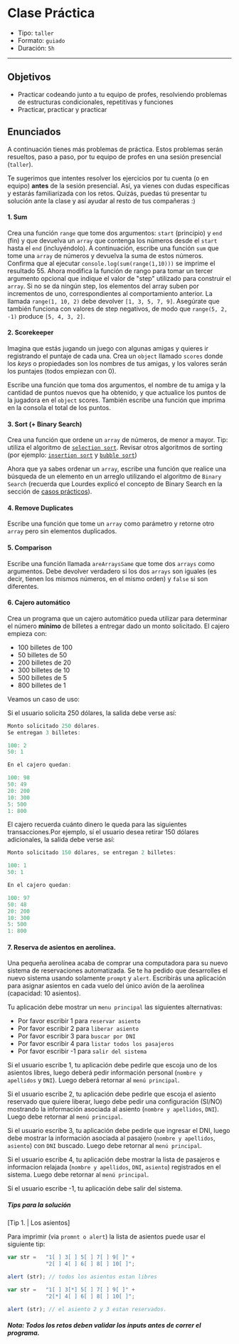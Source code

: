 # Clase Práctica

- Tipo: `taller`
- Formato: `guiado`
- Duración: `5h`

***

## Objetivos
- Practicar codeando junto a tu equipo de profes, resolviendo problemas de estructuras condicionales, repetitivas y funciones
- Practicar, practicar y practicar

## Enunciados
A continuación tienes más problemas de práctica. Estos problemas serán resueltos, paso a paso, por tu equipo de profes en una sesión presencial (`taller`).

Te sugerimos que intentes resolver los ejercicios por tu cuenta (o en equipo) **antes** de la sesión presencial. Así, ya vienes con dudas específicas y estarás familiarizada con los retos. Quizás, puedas tú presentar tu solución ante la clase y así ayudar al resto de tus compañeras :)

#### 1. Sum
Crea una función `range` que tome dos argumentos: `start` (principio) y `end` (fin) y que devuelva un `array` que contenga los números desde el `start` hasta el `end` (incluyéndolo). A continuación, escribe una función `sum` que tome una `array` de números y devuelva la suma de estos números. Confirma que al ejecutar `console.log(sum(range(1,10)))` se imprime el resultado 55. Ahora modifica la función de rango para tomar un tercer argumento opcional que indique el valor de "step" utilizado para construir el `array`. Si no se da ningún step, los elementos del array suben por incrementos de uno, correspondientes al comportamiento anterior. La llamada  `range(1, 10, 2)` debe devolver `[1, 3, 5, 7, 9]`. Asegúrate que también funciona con valores de step negativos, de modo que `range(5, 2, -1)` produce `[5, 4, 3, 2]`.

#### 2. Scorekeeper
Imagina que estás jugando un juego con algunas amigas y quieres ir registrando el puntaje de cada una. Crea un `object` llamado `scores` donde los _keys_ o propiedades son los nombres de tus amigas, y los valores serán los puntajes (todos empiezan con 0).

Escribe una función que toma dos argumentos, el nombre de tu amiga y la cantidad de puntos nuevos que ha obtenido, y que actualice los puntos de la jugadora en el `object` scores. También escribe una función que imprima en la consola el total de los puntos.

#### 3. Sort (+ Binary Search)
Crea una función que ordene un `array` de números, de menor a mayor. Tip: utiliza el algoritmo de [`selection sort`](https://en.wikipedia.org/wiki/Selection_sort). Revisar otros algoritmos de sorting (por ejemplo: [`insertion sort`](https://en.wikipedia.org/wiki/Insertion_sort#/media/File:Insertion-sort-example-300px.gif) y [`bubble sort`](https://upload.wikimedia.org/wikipedia/commons/c/c8/Bubble-sort-example-300px.gif))

Ahora que ya sabes ordenar un `array`, escribe una función que realice una búsqueda de un elemento en un arreglo utilizando el algoritmo de `Binary Search` (recuerda que Lourdes explicó el concepto de Binary Search en la sección de [casos prácticos](08-practical-cases.md)).

#### 4. Remove Duplicates
Escribe una función que tome un `array` como parámetro y retorne otro `array` pero sin elementos duplicados.

#### 5. Comparison
Escribe una función llamada `areArraysSame` que tome dos `arrays` como argumentos. Debe devolver verdadero si los dos `arrays` son iguales (es decir, tienen los mismos números, en el mismo orden) y `false` si son diferentes.

#### 6. Cajero automático
Crea un programa que un cajero automático pueda utilizar para determinar el número **mínimo** de billetes a entregar dado un monto solicitado. El cajero empieza con:
* 100 billetes de 100
* 50 billetes de 50
* 200 billetes de 20
* 300 billetes de 10
* 500 billetes de 5
* 800 billetes de 1

Veamos un caso de uso:

Si el usuario solicita 250 dólares, la salida debe verse así:
```js
Monto solicitado 250 dólares.
Se entregan 3 billetes:

100: 2
50: 1

En el cajero quedan: 

100: 98
50: 49
20: 200
10: 300
5: 500
1: 800
```

El cajero recuerda cuánto dinero le queda para las siguientes transacciones.Por ejemplo, sí el usuario desea retirar 150 dólares adicionales, la salida debe verse así:
```js
Monto solicitado 150 dólares, se entregan 2 billetes:

100: 1
50: 1

En el cajero quedan: 

100: 97
50: 48
20: 200
10: 300
5: 500
1: 800
```

#### 7. Reserva de asientos en aerolínea.

Una pequeña aerolínea acaba de comprar una computadora para su nuevo sistema de reservaciones automatizada. Se te ha pedido que desarrolles el nuevo sistema usando solamente `prompt` y `alert`. Escribirás una aplicación para asignar asientos en cada vuelo del único avión de la aerolínea (capacidad: 10 asientos).

Tu aplicación debe mostrar  un `menu principal` las siguientes alternativas:

* Por favor escribir 1 para `reservar asiento`
* Por favor escribir 2 para `liberar asiento`
* Por favor escribir 3 para `buscar por DNI`
* Por favor escribir 4 para `listar todos los pasajeros`
* Por favor escribir -1 para `salir del sistema`

Si el usuario escribe 1, tu aplicación debe pedirle que escoja uno de los asientos libres, luego deberá pedir información personal (`nombre y apellidos` y `DNI`). Luego deberá retornar al `menú principal`.

Si el usuario escribe 2, tu aplicación debe pedirle que escoja el asiento reservado que quiere liberar, luego debe pedir una configuración (SI/NO) mostrando la información asociada al asiento (`nombre y apellidos`, `DNI`). Luego debe retornar al `menú principal`.

Si el usuario escribe 3, tu aplicación debe pedirle que ingresar el DNI, luego debe mostrar la información asociada al pasajero (`nombre y apellidos`, `asiento`) con `DNI` buscado. Luego debe retornar al `menú principal`.

Si el usuario escribe 4, tu aplicación debe mostrar la lista de pasajeros e informacion relajada (`nombre y apellidos`, `DNI`, `asiento`) registrados en el sistema. Luego debe retornar al `menú principal`.


Si el usuario escribe -1, tu aplicación debe   salir del sistema.


##### Tips para la solución

[Tip 1. | Los asientos]

Para imprimir (via `promnt o alert`) la lista de asientos puede usar el siguiente tip:

```js
var str =   "1[ ] 3[ ] 5[ ] 7[ ] 9[ ]" +
            "2[ ] 4[ ] 6[ ] 8[ ] 10[ ]";

alert (str); // todos los asientos estan libres

var str =   "1[ ] 3[*] 5[ ] 7[ ] 9[ ]" +
            "2[*] 4[ ] 6[ ] 8[ ] 10[ ]";

alert (str); // el asiento 2 y 3 estan reservados.

```

#### _Nota: Todos los retos deben validar los inputs antes de correr el programa._

